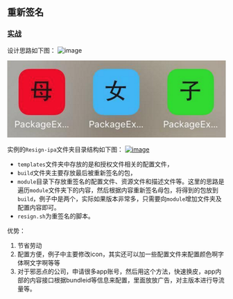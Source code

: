 ## 重新签名

### [实战](https://github.com/Vienta/BlogArticle/tree/master/package)
设计思路如下图：
![image](http://upload-images.jianshu.io/upload_images/1253942-64d44600afabaeb2.png?imageMogr2/auto-orient/strip%7CimageView2/2/w/1240)

![](/assets/packing1.png)


实例的`Resign-ipa`文件夹目录结构如下图：
[![image](http://upload-images.jianshu.io/upload_images/1253942-565b2e08ff4e0d92.png?imageMogr2/auto-orient/strip%7CimageView2/2/w/1240)](http://www.vienta.me/img/autopacket/autopacket_10.png) 

- `templates`文件夹中存放的是和授权文件相关的配置文件，
- `build`文件夹主要存放最后被重新签名的包，
- `module`目录下存放重签名的配置文件、资源文件和描述文件等。这里的思路是遍历`module`文件夹下的内容，然后根据内容重新签名母包，将得到的包放到`build`，例子中是两个，实际如果版本非常多，只需要向`module`增加文件夹及配置内容即可。
- `resign.sh`为重签名的脚本。

优势：
1.  节省劳动
2.  配置方便，例子中主要修改icon，其实还可以加一些配置文件来配置颜色啊字体啊文字啊等等
3.  对于邪恶点的公司，申请很多app账号，然后用这个方法，快速换皮，app内部的内容接口根据bundleid等信息来配置，里面放放广告，对主版本进行导流量等。

